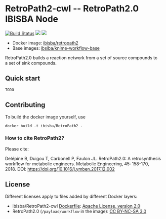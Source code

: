 # RetroPath2-cwl -- RetroPath2.0 IBISBA Node

[![Build Status](https://travis-ci.org/ibisba/RetroPath2-cwl.svg?branch=master)](https://travis-ci.org/ibisba/RetroPath2-cwl)
[![](https://images.microbadger.com/badges/version/ibisba/retropath2.svg)](https://hub.docker.com/r/ibisba/retropath2 "ibisba/retropath2")
[![](https://images.microbadger.com/badges/image/ibisba/retropath2.svg)](https://microbadger.com/images/ibisba/retropath2 "Get your own image badge on microbadger.com")

* Docker image: [ibisba/retropath2](https://hub.docker.com/r/ibisba/retropath2)
* Base images: [ibsiba/knime-workflow-base](https://hub.docker.com/r/ibisba/knime-workflow-base/)

RetroPath2.0 builds a reaction network from a set of source compounds to a set of sink compounds.

## Quick start

`TODO`

## Contributing

To build the docker image yourself, use

```
docker build -t ibisba/RetroPath2 .
```

### How to cite RetroPath2?
Please cite:

Delépine B, Duigou T, Carbonell P, Faulon JL. RetroPath2.0: A retrosynthesis workflow for metabolic engineers. Metabolic Engineering, 45: 158-170, 2018. DOI: https://doi.org/10.1016/j.ymben.2017.12.002

## License

Different licenses apply to files added by different Docker layers:

* ibisba/RetroPath2-cwl [Dockerfile](https://github.com/ibisba/RetroPath2-cwl/blob/master/Dockerfile): [Apache License, version 2.0](http://www.apache.org/licenses/LICENSE-2.0)
* RetroPath2.0 (`/payload/workflow` in the image): [CC BY-NC-SA 3.0](http://creativecommons.org/licenses/by-nc-sa/3.0/)
